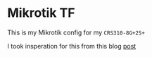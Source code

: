 # Mikrotik TF

This is my Mikrotik config for my `CRS310-8G+2S+`

I took insperation for this from this blog [post](https://mirceanton.com/posts/mikrotik-terraform-getting-started/)
